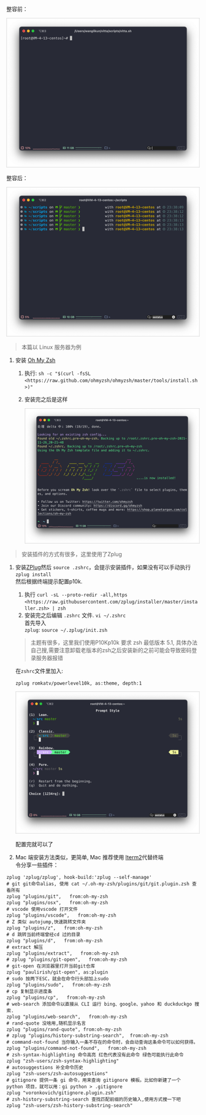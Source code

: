   

整容前：

[![](https://raw.githubusercontent.com/Attiv/tubed/master/CleanShot%202021-11-26%20at%2020.21.10%402x.png)](https://raw.githubusercontent.com/Attiv/tubed/master/CleanShot%202021-11-26%20at%2020.21.10%402x.png)

整容后：

[![](https://raw.githubusercontent.com/Attiv/tubed/master/CleanShot%202021-11-26%20at%2023.38.15%402x.png)](https://raw.githubusercontent.com/Attiv/tubed/master/CleanShot%202021-11-26%20at%2023.38.15%402x.png)

> 本篇以 Linux 服务器为例

1. 安装 [Oh My Zsh](https://ohmyz.sh/)
    1. 执行: `sh -c "$(curl -fsSL <https://raw.github.com/ohmyzsh/ohmyzsh/master/tools/install.sh>)"`
    2. 安装完之后是这样
        
        [![](https://raw.githubusercontent.com/Attiv/tubed/master/CleanShot%202021-11-26%20at%2020.22.19%402x.png)](https://raw.githubusercontent.com/Attiv/tubed/master/CleanShot%202021-11-26%20at%2020.22.19%402x.png)
        

> 安装插件的方式有很多，这里使用了Zplug

1. 安装[ZPlug](https://github.com/zplug/zplug)然后 `source .zshrc`，会提示安装插件，如果没有可以手动执行`zplug install`  
    然后根据终端提示配置p10k.  
    
    1. 执行 `curl -sL --proto-redir -all,https <https://raw.githubusercontent.com/zplug/installer/master/installer.zsh> | zsh`
    2. 安装完之后编辑 `.zshrc` 文件. `vi ~/.zshrc`  
        首先导入  
        `zplug`: `source ~/.zplug/init.zsh`
    
    > 主题有很多，这里我们使用P10Kp10k 要求 zsh 最低版本 5.1, 具体办法自己搜,需要注意卸载老版本的zsh之后安装新的之前可能会导致密码登录服务器报错
    
    在`zshrc`文件里加入:
    
    ```Plain
    zplug romkatv/powerlevel10k, as:theme, depth:1
    ```
    
    [![](https://raw.githubusercontent.com/Attiv/tubed/master/CleanShot%202021-11-26%20at%2023.32.58%402x.png)](https://raw.githubusercontent.com/Attiv/tubed/master/CleanShot%202021-11-26%20at%2023.32.58%402x.png)
    
    配置完就可以了
    
2. Mac 端安装方法类似，更简单, Mac 推荐使用 [Iterm2](https://iterm2.com/)代替终端  
    令分享一些插件：  
    

```Plain
zplug 'zplug/zplug', hook-build:'zplug --self-manage'
# git git命令alias, 使用 cat ~/.oh-my-zsh/plugins/git/git.plugin.zsh 查看所有
zplug "plugins/git",   from:oh-my-zsh
zplug "plugins/osx",   from:oh-my-zsh
# vscode 使用vscode 打开文件
zplug "plugins/vscode",   from:oh-my-zsh
# Z 类似 autojump,快速跳转文件夹
zplug "plugins/z",   from:oh-my-zsh
# d 跳转当前终端曾经cd 过的目录
zplug "plugins/d",   from:oh-my-zsh
# extract 解压
zplug "plugins/extract",   from:oh-my-zsh
# zplug "plugins/git-open",   from:oh-my-zsh
# git-open 在浏览器里打开当前git仓库
zplug "paulirish/git-open", as:plugin
# sudo 按两下ESC，就会在命令行头部加上sudo
zplug "plugins/sudo",   from:oh-my-zsh
# cp 复制显示进度条
zplug "plugins/cp",   from:oh-my-zsh
# web-search 添加命令以直接从 CLI 运行 bing、google、yahoo 和 duckduckgo 搜索.
zplug "plugins/web-search",   from:oh-my-zsh
# rand-quote 没啥用,随机显示名言
zplug "plugins/rand-quote", from:oh-my-zsh
# zplug "plugins/history-substring-search",  from:oh-my-zsh
# command-not-found 当你输入一条不存在的命令时，会自动查询这条命令可以如何获得。
zplug "plugins/command-not-found",   from:oh-my-zsh
# zsh-syntax-highlighting 命令高亮 红色代表没有此命令 绿色可能执行此命令
zplug "zsh-users/zsh-syntax-highlighting"
# autosuggestions 补全命令历史
zplug "zsh-users/zsh-autosuggestions"
# gitignore 提供一条 gi 命令，用来查询 gitignore 模板。比如你新建了一个 python 项目，就可以用：gi python > .gitignore
zplug "voronkovich/gitignore.plugin.zsh"
# zsh-history-substring-search 查找匹配前缀的历史输入,使用方式搜一下吧
zplug "zsh-users/zsh-history-substring-search"

```